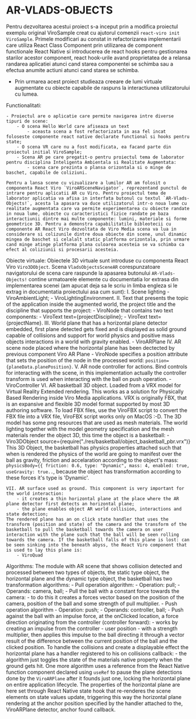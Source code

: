 # AR-VLADS-OBJECTS

Pentru dezvoltarea acestui proiect s-a inceput prin a modifica proiectul exemplu original ViroSample creat cu ajutorul comenzii `react-viro init ViroSample`. Primele modificari au constat in refactorizarea implementarii care utiliza React Class Component prin utilizarea de component functionale
React Native si introducerea de react hooks pentru gestionarea starilor acestor component, react hook-urile avand proprietatea de a relansa randarea aplicatiei atunci cand starea componentei se schimba sau a efectua anumite actiuni atunci cand starea se schimba.

- Prin urmarea acest proiect studieaza creeare de lumi virtuale augmentate cu obiecte capabile de raspuns la interactiunea utilizatorului cu lumea.

Functionalitati:

    - Proiectul are o aplicatie care permite navigarea intre diverse tipuri de scene:
        - O scena Hello World care afiseaza un text
            - aceasta scena a fost refactorizata in asa fel incat foloseste componente react native declarate functional si hooks pentru state;
        - O scena VR care nu a fost modificata, ea facand parte din proiectul initial ViroSample;
        - Scena AR pe care pregatit-o pentru proiectul tema de laborator pentru disciplina Inteligenta Ambientala si Realitate Augmentata:
            - scena care prezinta o plansa orizontala si o minge de baschet, capabile de coliziuni.

    Pentru a lansa scene cu vizualizare a lumilor AR am folosit o componenta React Viro `ViroARSceneNavigator`, reprezentand punctul de intrare pentru aplicatii AR cu Viro. Pentru proiectul tema de laborator aplicatia va afisa in interfata butonul cu textul `AR-Vlads-Objects!`, acesta la apasara va duce utilizatorul intr-o noua lume cu realitate augmentata care va permite experimentarea cu obiecte randate in noua lume, obiecte cu caracteristici fizice randate pe baza interactiunii dintre mai multe componente: lumini, materiale si forme geometrice 3D. Pentru a demonstra capabilitatile bibleotecii cu componente AR React Viro dezvoltata de Viro Media scena va lua in considerare si colizunile dintre doua obiecte din scene, unul dinamic mingea de baschet si celalalt static platforma orizontala, prin urmare cand minge atinge platforma plana culoarea acesteia se va schimba ca efect al coliziunii si procesarii acesteia.

Obiecte virtuale:
    Obiectele 3D virtuale sunt introduse cu componenta React Viro `Viro3DObject`. Scena `VladsObjectsSceneAR` corespunzatoare navigatorului de scena care raspunde la apasarea butonului `AR-Vlads-Objects!` contine urmatoarele elemente cu documentatia lor extrasa din implementarea scenei (am apucat deja sa le scriu in limba engleza si le extrag in documentatia proiectului asa cum sunt):
    I. Scene lighting
        - ViroAmbientLight;
        - ViroLightingEnvironment.
    II. Text that presents the topic of the application inside the augmented world, the project title and the discipline that supports the project:
        - ViroNode that contains two text components:
            - ViroText text={projectDiscipline};
            - ViroText text={projectName}.
    III. World plane that has a horizontal plane detector embedded, first plane detected gets fixed and is displayed as solid ground capable of collisions and support for world physics and positive mass objects interactions in a world with gravity enabled.
        - ViroARPlane
    IV. AR scene node placed where the horizontal plane has been dectected by previous component Viro AR Plane
        - ViroNode specifies a position attribute that sets the position of the node in the processed world: `position={planeData.planePosition}`.
    V. AR node controller for actions. Bind controls for interacting with the scene, in this implementation actually the controller transform is used when interacting with the ball on push operation.
        - ViroController
    VI. AR basketball 3D object. Loaded from a VRX model for Virtual Reality Extended rendering. This works as a solution for Physically Based Rendering inside Viro Media applications. VRX is originally FBX, that is an expansive and flexible 3D model format supported by most 3D authoring software. To load FBX files, use the ViroFBX script to convert the FBX file into a VRX file, ViroFBX script works only on MacOS :-D. The 3D model has some png resources that are used as mesh materials. The world lighting together with the model geometry specification and the mesh materials render the object 3D, this time the object is a basketball:
        - Viro3DObject source={require("./res/basketball/object_basketball_pbr.vrx")}
    This 3D Object, the basketball has physics properties attached such that when is rendered the physics of the world are going to manifest over the ball as gravity, friction and accelaration according to the object's mass: `physicsBody={{ friction: 0.6, type: "Dynamic", mass: 4, enabled: true, useGravity: true..`, because the object has transformation according to these forces it's type is 'Dynamic'.

    VII. AR surface used as ground. This component is very important for the world interaction:
        - it creates a thin horizontal plane at the place where the AR plane detector first detects an horizontal plane;
        - the plane enables object AR world collision, interactions and state detection;
    The rendered plane has an on click state handler that uses the transform (position and state) of the camera and the transform of the basketball to pull the basketball towards the camera on user interaction with the plane such that the ball will be seen rolling towards the camera. If the basketball falls of this plane is lost: can be seen sinking into the beneath abyss, the React Viro component that is used to lay this plane is:
        - ViroQuad

Algorithms:
    The module with AR scene that shows collision detected and processed between two types of objects, the static type object, the horizontal plane and the dynamic type object, the basketball has two transformation algorithms:
        - Pull operation algorithm:
            - Operation: pull;
            - Operands: camera, ball;
            - Pull the ball with a constant force towards the camera:
                - to do this it creates a forces vector based on the position of the camera, position of the ball and some strength of pull multiplier.
        - Push operation algorithm
            - Operation: push;
            - Operands: controller, ball;
            - Push against the ball with an impulse force, at the onClicked location, a force direction originating from the controller (controller forward):
                - works by creating an impulse from the controller - user position - with a strength multiplier, then applies this impulse to the ball directing it through a vector result of the difference between the current position of the ball and the clicked position.
    To handle the collisions and create a displayable effect the horizontal plane has a handler registered to his on collisions callback:
        - the algorithm just toggles the state of the materials native property when the ground gets hit.
    One more algorithm uses a reference from the React Native function component declared using `useRef` to pause the plane detections done by the `ViroARPlane` after it founds just one, locking the horizontal plane on entire application lifecycle. The properties of the horizontal plane are here set through React Native state hook that re-renderes the scene elements on state values update, triggering this way the horizontal plane rendering at the anchor position specified by the handler attached to the, ViroARPlane detector, anchor found callback.

